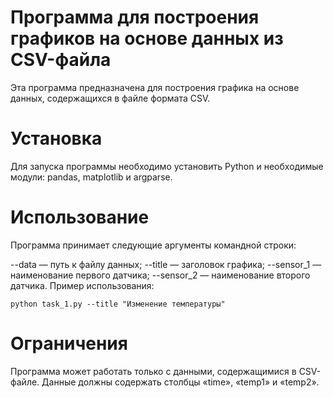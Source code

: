 # Программа для построения графиков на основе данных из CSV-файла
Эта программа предназначена для построения графика на основе данных, содержащихся в файле формата CSV.

# Установка
Для запуска программы необходимо установить Python и необходимые модули: pandas, matplotlib и argparse.

# Использование
Программа принимает следующие аргументы командной строки:

--data — путь к файлу данных;
--title — заголовок графика;
--sensor_1 — наименование первого датчика;
--sensor_2 — наименование второго датчика.
Пример использования:
```
python task_1.py --title "Изменение температуры"
```
# Ограничения
Программа может работать только с данными, содержащимися в CSV-файле. Данные должны содержать столбцы «time», «temp1» и «temp2».
